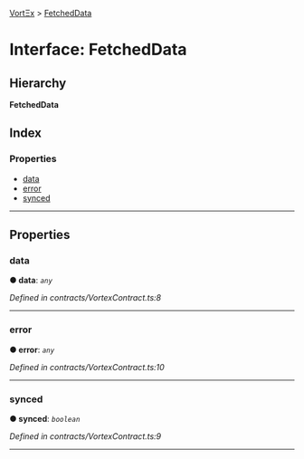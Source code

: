[VortΞx](../README.md) > [FetchedData](../interfaces/fetcheddata.md)

# Interface: FetchedData

## Hierarchy

**FetchedData**

## Index

### Properties

* [data](fetcheddata.md#data)
* [error](fetcheddata.md#error)
* [synced](fetcheddata.md#synced)

---

## Properties

<a id="data"></a>

###  data

**● data**: *`any`*

*Defined in contracts/VortexContract.ts:8*

___
<a id="error"></a>

###  error

**● error**: *`any`*

*Defined in contracts/VortexContract.ts:10*

___
<a id="synced"></a>

###  synced

**● synced**: *`boolean`*

*Defined in contracts/VortexContract.ts:9*

___

